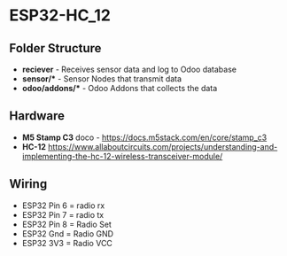 # ESP32-HC_12

## Folder Structure
- __reciever__ - Receives sensor data and log to Odoo database
- __sensor/*__ - Sensor Nodes that transmit data
- __odoo/addons/*__ - Odoo Addons that collects the data

## Hardware
- __M5 Stamp C3__ doco - https://docs.m5stack.com/en/core/stamp_c3
- __HC-12__ https://www.allaboutcircuits.com/projects/understanding-and-implementing-the-hc-12-wireless-transceiver-module/

## Wiring 
- ESP32 Pin 6 = radio rx
- ESP32 Pin 7 = radio tx
- ESP32 Pin 8 = Radio Set
- ESP32 Gnd = Radio GND
- ESP32 3V3 = Radio VCC


